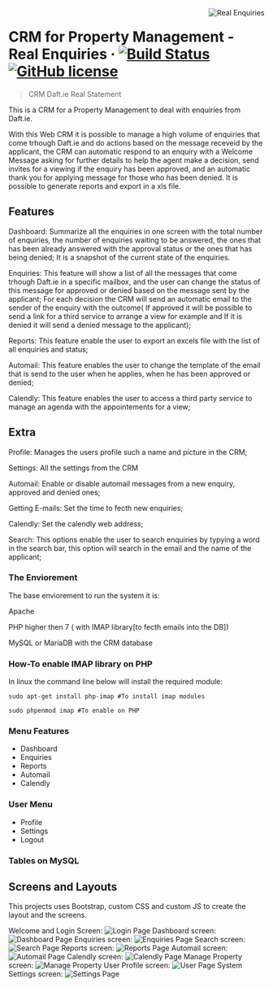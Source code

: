 <img src="https://github.com/codeitamarjr/CRM-Real-State/blob/master/assets/img/fav_logo_size.jpg?raw=true" alt="Real Enquiries" align="right">

# CRM for Property Management - Real Enquiries &middot; [![Build Status](https://img.shields.io/travis/npm/npm/latest.svg?style=flat-square)](https://travis-ci.org/npm/npm) [![GitHub license](https://img.shields.io/badge/license-MIT-blue.svg?style=flat-square)](https://github.com/codeitamarjr/CRM-Real-State/blob/master/LICENSE)
> CRM Daft.ie Real Statement

This is a CRM for a Property Management to deal with enquiries from Daft.ie.

With this Web CRM it is possible to manage a high volume of enquiries that come trhough Daft.ie and do actions based on the message receveid by the applicant, the CRM can automatic respond to an enquiry with a Welcome Message asking for further details to help the agent make a decision, send invites for a viewing if the enquiry has been approved, and an automatic thank you for applying message for those who has been denied. It is possible to generate reports and export in a xls file.

## Features

Dashboard: Summarize all the enquiries in one screen with the total number of enquiries, the number of enquiries waiting to be answered, the ones that has been already answered with the approval status or the ones that has being denied; It is a snapshot of the current state of the enquiries.

Enquiries: This feature will show a list of all the messages that come trhough Daft.ie in a specific mailbox, and the user can change the status of this message for approved or denied based on the message sent by the applicant; For each decision the CRM will send an automatic email to the sender of the enquiry with the outcome( If approved it will be possible to send a link for a third service to arrange a view for example and If it is denied it will send a denied message to the applicant);

Reports: This feature enable the user to export an excels file with the list of all enquiries and status;

Automail: This feature enables the user to change the template of the email that is send to the user when he applies, when he has been approved or denied;

Calendly: This feature enables the user to access a third party service to manage an agenda with the appointements for a view;

## Extra

Profile: Manages the users profile such a name and picture in the CRM;

Settings: All the settings from the CRM

Automail: Enable or disable automail messages from a new enquiry, approved and denied ones;

Getting E-mails: Set the time to fecth new enquiries;

Calendly: Set the calendly web address;

Search: This options enable the user to search enquiries by typying a word in the search bar, this option will search in the email and the name of the applicant;

### The Enviorement

The base enviorement to run the system it is:

Apache

PHP higher then 7 ( with IMAP library[to fecth emails into the DB])

MySQL or MariaDB with the CRM database

### How-To enable IMAP library on PHP

In linux the command line below will install the required module:

```comand
sudo apt-get install php-imap #To install imap modules

sudo phpenmod imap #To enable on PHP
```

### Menu Features

- Dashboard
- Enquiries
- Reports
- Automail
- Calendly

### User Menu

- Profile
- Settings
- Logout

### Tables on MySQL

## Screens and Layouts

This projects uses Bootstrap, custom CSS and custom JS to create the layout and the screens.

Welcome and Login Screen:
![Login Page](https://github.com/codeitamarjr/CRM-Real-State/blob/master/assets/img/screens/wemcome-page.png?raw=true "Login Page")
Dashboard screen:
![Dashboard Page](https://github.com/codeitamarjr/CRM-Real-State/blob/master/assets/img/screens/dashboard-page.png?raw=true "Dashboard Page")
Enquiries screen:
![Enquiries Page](https://github.com/codeitamarjr/CRM-Real-State/blob/master/assets/img/screens/enquiries-page.png?raw=true "Enquiries Page")
Search screen:
![Search Page](https://github.com/codeitamarjr/CRM-Real-State/blob/master/assets/img/screens/search-screen.png?raw=true "Search Page")
Reports screen:
![Reports Page](https://github.com/codeitamarjr/CRM-Real-State/blob/master/assets/img/screens/reports-page.png?raw=true "Reports Page")
Automail screen:
![Automail Page](https://github.com/codeitamarjr/CRM-Real-State/blob/master/assets/img/screens/automail-page.png?raw=true "Automail Page")
Calendly screen:
![Calendly Page](https://github.com/codeitamarjr/CRM-Real-State/blob/master/assets/img/screens/calendly-page.png?raw=true "Calendly Page")
Manage Property screen:
![Manage Property](https://github.com/codeitamarjr/CRM-Real-State/blob/master/assets/img/screens/manage-property.png?raw=true "Manage Property")
User Profile screen:
![User Page](https://github.com/codeitamarjr/CRM-Real-State/blob/master/assets/img/screens/profile-page.png?raw=true "User Page")
System Settings screen:
![Settings Page](https://github.com/codeitamarjr/CRM-Real-State/blob/master/assets/img/screens/system-settings-page.png?raw=true "Settings Page")
